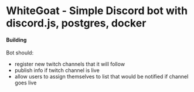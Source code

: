 # WhiteGoat - Simple Discord bot with discord.js, postgres, docker

#### Building 
Bot should: 
* register new twitch channels that it will follow
* publish info if twitch channel is live
* allow users to assign themselves to  list that would be notified if channel goes live
